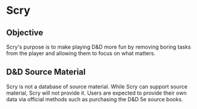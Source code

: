 
# Scry
## Objective
Scry's purpose is to make playing D&D more fun by removing boring tasks from
the player and allowing them to focus on what matters.

## D&D Source Material
Scry is not a database of source material. While Scry can support source
material, Scry will not provide it. Users are expected to provide their own 
data via official methods such as purchasing the D&D 5e source books.
